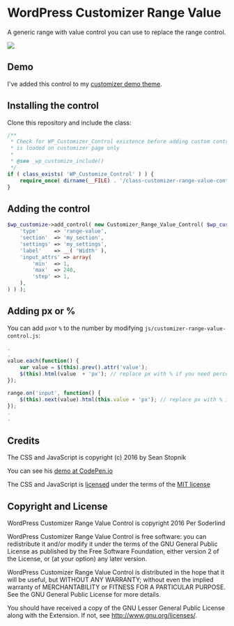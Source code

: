 # WordPress Customizer Range Value

A generic range with value control you can use to replace the range control.

<img src="assets/customizer-range-value.gif" />

## Demo

I've added this control to my [customizer demo theme](https://github.com/soderlind/2016-customizer-demo).

## Installing the control

Clone this repository and include the class:

```php
/**
 * Check for WP_Customizer_Control existence before adding custom control because WP_Customize_Control
 * is loaded on customizer page only
 *
 * @see _wp_customize_include()
 */
if ( class_exists( 'WP_Customize_Control' ) ) {
	require_once( dirname(__FILE) . '/class-customizer-range-value-control.php' );
}
```

## Adding the control

```php
$wp_customize->add_control( new Customizer_Range_Value_Control( $wp_customize, 'my_control', array(
	'type'     => 'range-value',
	'section'  => 'my_section',
	'settings' => 'my_settings',
	'label'    => __( 'Width' ),
	'input_attrs' => array(
		'min'  => 1,
		'max'  => 240,
		'step' => 1,
  	),
) ) );
```

## Adding px or % 
You can add `px`or `%` to the number by modifying `js/customizer-range-value-control.js`:
```js
.
.
value.each(function() {
	var value = $(this).prev().attr('value');
	$(this).html(value  + 'px'); // replace px with % if you need percent.
});

range.on('input', function() {
	$(this).next(value).html(this.value + 'px'); // replace px with % if you need percent.
});
.
.
```
## Credits

The CSS and JavaScript is  copyright (c) 2016 by Sean Stopnik

You can see his [demo at CodePen.io](http://codepen.io/thelifemgmt/pen/CeLqA)

The CSS and JavaScript is [licensed](https://blog.codepen.io/legal/licensing/) under the terms of the [MIT license](http://opensource.org/licenses/MIT)

## Copyright and License

WordPress Customizer Range Value Control is copyright 2016 Per Soderlind

WordPress Customizer Range Value Control is free software: you can redistribute it and/or modify it under the terms of the GNU General Public License as published by the Free Software Foundation, either version 2 of the License, or (at your option) any later version.

WordPress Customizer Range Value Control is distributed in the hope that it will be useful, but WITHOUT ANY WARRANTY; without even the implied warranty of MERCHANTABILITY or FITNESS FOR A PARTICULAR PURPOSE. See the GNU General Public License for more details.

You should have received a copy of the GNU Lesser General Public License along with the Extension. If not, see http://www.gnu.org/licenses/.
